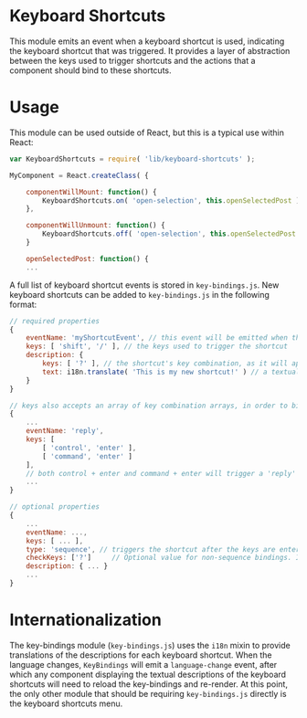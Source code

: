 Keyboard Shortcuts
==================

This module emits an event when a keyboard shortcut is used, indicating the keyboard shortcut that was triggered. It provides a layer of abstraction between the keys used to trigger shortcuts and the actions that a component should bind to these shortcuts.

Usage
=====

This module can be used outside of React, but this is a typical use within React:

```js
var KeyboardShortcuts = require( 'lib/keyboard-shortcuts' );

MyComponent = React.createClass( {

	componentWillMount: function() {
		KeyboardShortcuts.on( 'open-selection', this.openSelectedPost )
	},

	componentWillUnmount: function() {
		KeyboardShortcuts.off( 'open-selection', this.openSelectedPost );
	}

	openSelectedPost: function() {
	...
```

A full list of keyboard shortcut events is stored in `key-bindings.js`. New keyboard shortcuts can be added to `key-bindings.js` in the following format:

```js
// required properties
{
	eventName: 'myShortcutEvent', // this event will be emitted when the shortcut is triggered
	keys: [ 'shift', '/' ], // the keys used to trigger the shortcut
	description: {
		keys: [ '?' ], // the shortcut's key combination, as it will appear in the keyboard shortcuts menu
		text: i18n.translate( 'This is my new shortcut!' ) // a textual description of the shortcut
	}
}

// keys also accepts an array of key combination arrays, in order to bind multiple key combinations to the same event
{
	...
	eventName: 'reply',
	keys: [
		[ 'control', 'enter' ],
		[ 'command', 'enter' ]
	],
	// both control + enter and command + enter will trigger a 'reply' event
	...
}

// optional properties
{
	...
	eventName: ...,
	keys: [ ... ],
	type: 'sequence', // triggers the shortcut after the keys are entered in sequence
	checkKeys: ['?']     // Optional value for non-sequence bindings. If set, checks if the value of e.key or e.keyIdentifier matches any characters in the list before firing the event.
	description: { ... }
	...
}
```

Internationalization
====================

The key-bindings module (`key-bindings.js`) uses the `i18n` mixin to provide translations of the descriptions for each keyboard shortcut. When the language changes, `KeyBindings` will emit a `language-change` event, after which any component displaying the textual descriptions of the keyboard shortcuts will need to reload the key-bindings and re-render. At this point, the only other module that should be requiring `key-bindings.js` directly is the keyboard shortcuts menu.
